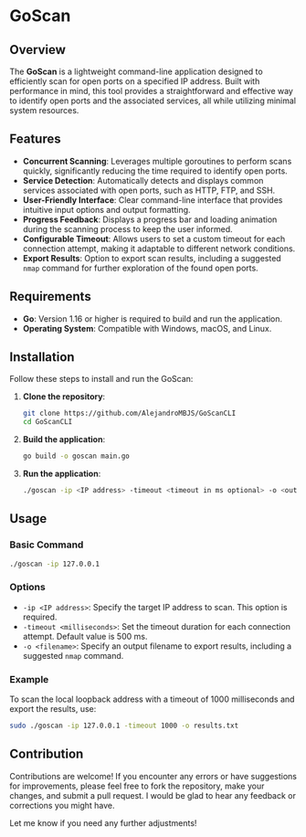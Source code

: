 # GoScan

## Overview

The **GoScan** is a lightweight command-line application designed to efficiently scan for open ports on a specified IP address. Built with performance in mind, this tool provides a straightforward and effective way to identify open ports and the associated services, all while utilizing minimal system resources.

## Features

- **Concurrent Scanning**: Leverages multiple goroutines to perform scans quickly, significantly reducing the time required to identify open ports.
- **Service Detection**: Automatically detects and displays common services associated with open ports, such as HTTP, FTP, and SSH.
- **User-Friendly Interface**: Clear command-line interface that provides intuitive input options and output formatting.
- **Progress Feedback**: Displays a progress bar and loading animation during the scanning process to keep the user informed.
- **Configurable Timeout**: Allows users to set a custom timeout for each connection attempt, making it adaptable to different network conditions.
- **Export Results**: Option to export scan results, including a suggested `nmap` command for further exploration of the found open ports.

## Requirements

- **Go**: Version 1.16 or higher is required to build and run the application.
- **Operating System**: Compatible with Windows, macOS, and Linux.

## Installation

Follow these steps to install and run the GoScan:

1. **Clone the repository**:
   ```bash
   git clone https://github.com/AlejandroMBJS/GoScanCLI
   cd GoScanCLI
   ```

2. **Build the application**:
   ```bash
   go build -o goscan main.go
   ```

3. **Run the application**:
   ```bash
   ./goscan -ip <IP address> -timeout <timeout in ms optional> -o <output filename>
   ```

## Usage

### Basic Command

```bash
./goscan -ip 127.0.0.1
```

### Options

- `-ip <IP address>`: Specify the target IP address to scan. This option is required.
- `-timeout <milliseconds>`: Set the timeout duration for each connection attempt. Default value is 500 ms.
- `-o <filename>`: Specify an output filename to export results, including a suggested `nmap` command.


### Example

To scan the local loopback address with a timeout of 1000 milliseconds and export the results, use:

```bash
sudo ./goscan -ip 127.0.0.1 -timeout 1000 -o results.txt
```

## Contribution

Contributions are welcome! If you encounter any errors or have suggestions for improvements, please feel free to fork the repository, make your changes, and submit a pull request. I would be glad to hear any feedback or corrections you might have.

Let me know if you need any further adjustments!
